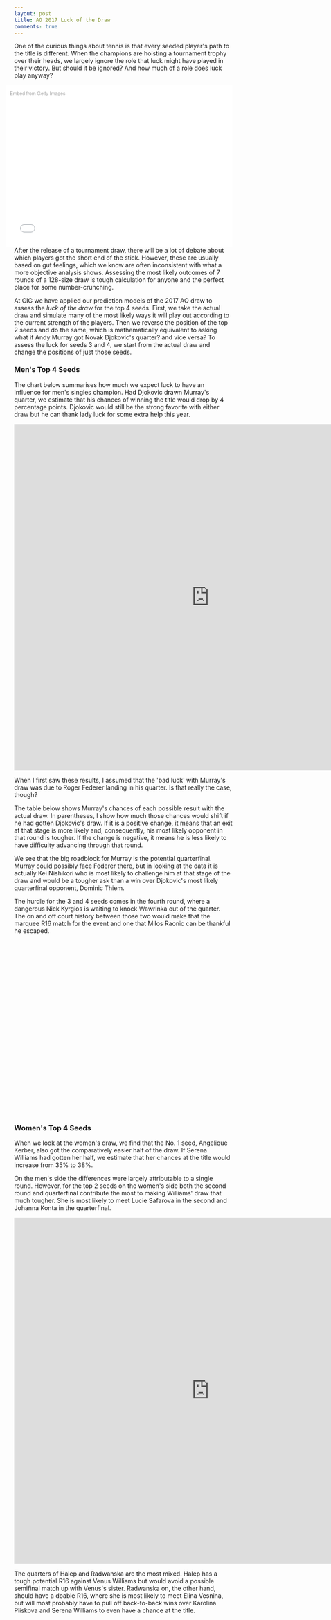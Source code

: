 ```yaml
---
layout: post
title: AO 2017 Luck of the Draw
comments: true
---
```



One of the curious things about tennis is that every seeded player's path to the title is different. When the champions are hoisting a tournament trophy over their heads, we largely ignore the role that luck might have played in their victory. But should it be ignored? And how much of a role does luck play anyway? 


<div class="getty embed image" style="background-color:#fff;display:inline-block;font-family:'Helvetica Neue',Helvetica,Arial,sans-serif;color:#a7a7a7;font-size:11px;width:100%;max-width:594px;float:right;padding:2%;"><div style="padding:0;margin:0;text-align:left;"><a href="http://www.gettyimages.com/detail/631365154" target="_blank" style="color:#a7a7a7;text-decoration:none;font-weight:normal !important;border:none;display:inline-block;">Embed from Getty Images</a></div><div style="overflow:hidden;position:relative;height:0;padding:66.666667% 0 0 0;width:100%;"><iframe src="//embed.gettyimages.com/embed/631365154?et=UZlnb2l-R9ZukB_RvU3eAQ&viewMoreLink=on&sig=dSZ1NyyIa7kH1HXO13FgiMYVi7AAyBg8DXTa6z76nOM=&caption=true" width="594" height="396" scrolling="no" frameborder="0" style="display:inline-block;position:absolute;top:0;left:0;width:100%;height:100%;margin:0;"></iframe></div><p style="margin:0;"></p></div>


After the release of a tournament draw, there will be a lot of debate about which players got the short end of the stick. However, these are usually based on gut feelings, which we know are often inconsistent with what a more objective analysis shows. Assessing the most likely outcomes of 7 rounds of a 128-size draw is tough calculation for anyone and the perfect place for some number-crunching.

At GIG we have applied our prediction models of the 2017 AO draw to assess the _luck of the draw_ for the top 4 seeds. First, we take the actual draw and simulate many of the most likely ways it will play out according to the current strength of the players. Then we reverse the position of the top 2 seeds and do the same, which is mathematically equivalent to asking what if Andy Murray got Novak Djokovic's quarter? and vice versa? To assess the luck for seeds 3 and 4, we start from the actual draw and change the positions of just those seeds.


### Men's Top 4 Seeds

The chart below summarises how much we expect luck to have an influence for men's singles champion. Had Djokovic drawn Murray's quarter, we estimate that his chances of winning the title would drop by 4 percentage points. Djokovic would still be the strong favorite with either draw but he can thank lady luck for some extra help this year.


<iframe width="900" height="800" frameborder="0" scrolling="no" src="https://plot.ly/~on-the-t/1053.embed"></iframe>

When I first saw these results, I assumed that the 'bad luck' with Murray's draw was due to Roger Federer landing in his quarter. Is that really the case, though? 

The table below shows Murray's chances of each possible result with the actual draw. In parentheses, I show how much those chances would shift if he had gotten Djokovic's draw. If it is a positive change, it means that an exit at that stage is more likely and, consequently, his most likely opponent in that round is tougher. If the change is negative, it means he is less likely to have difficulty advancing through that round. 

We see that the big roadblock for Murray is the potential quarterfinal. Murray could possibly face Federer there, but in looking at the data it is actually Kei Nishikori who is most likely to challenge him at that stage of the draw and would be a tougher ask than a win over Djokovic's most likely quarterfinal opponent, Dominic Thiem. 


The hurdle for the 3 and 4 seeds comes in the fourth round, where a dangerous Nick Kyrgios is waiting to knock Wawrinka out of the quarter. The on and off court history between those two would make that the marquee R16 match for the event and one that Milos Raonic can be thankful he escaped. 

<script type="text/javascript">
 
// jsData 
function gvisDataTableID1703471bda605 () {
var data = new google.visualization.DataTable();
var datajson =
[
  [
"Novak Djokovic",
"3.04, (-2.17)",
"1.33, (+0.77)",
"4.83, (-2.86)",
"7.21, (-0.57)",
"5.23, (+9.7)",
"8.61, (+0.11)",
"18.34, (-1.42)",
"51.41, (-3.56)"
],
[
"Andy Murray",
"1.43, (-3.54)",
"3.31, (-1.35)",
"3.44, (-3.91)",
"11.18, (-0.12)",
"21.49, (-13.93)",
"10.2, (+0.75)",
"24.41, (+3.27)",
"24.54, (+3.93)"
],
[
"Milos Raonic",
"16.27, (-2.6)",
"17.04, (-3.01)",
"13.87, (-3.65)",
"14.5, (+7.4)",
"14.72, (+1.01)",
"17.44, (-1.25)",
"3.65, (+2.26)",
"2.51, (-0.16)"
],
[
"Stan Wawrinka",
"14.8, (+3.97)",
"15.86, (+3.3)",
"11.86, (+2.81)",
"22.26, (-7.33)",
"14.7, (-0.84)",
"14.55, (-0.7)",
"4.22, (-0.96)",
"1.75, (-0.25)"
]
];
data.addColumn('string','Player');
data.addColumn('string','R128');
data.addColumn('string','R64');
data.addColumn('string','R32');
data.addColumn('string','R16');
data.addColumn('string','QF');
data.addColumn('string','SF');
data.addColumn('string','Finalist');
data.addColumn('string','Winner');
data.addRows(datajson);
return(data);
}
 
// jsDrawChart
function drawChartTableID1703471bda605() {
var data = gvisDataTableID1703471bda605();
var options = {};
options["allowHtml"] = true;
options["width"] = 800;
options["height"] = 400;
options["alternatingRowStyle"] = true;
options["cssClassNames"] = {tableRow: 'large-font', headerRow: '.myTableHeadrow large-font', oddTableRow: '.myTableHeadrow large-font'};


    var chart = new google.visualization.Table(
    document.getElementById('TableID1703471bda605')
    );
    chart.draw(data,options);
    

}
  
 
// jsDisplayChart
(function() {
var pkgs = window.__gvisPackages = window.__gvisPackages || [];
var callbacks = window.__gvisCallbacks = window.__gvisCallbacks || [];
var chartid = "table";
  
// Manually see if chartid is in pkgs (not all browsers support Array.indexOf)
var i, newPackage = true;
for (i = 0; newPackage && i < pkgs.length; i++) {
if (pkgs[i] === chartid)
newPackage = false;
}
if (newPackage)
  pkgs.push(chartid);
  
// Add the drawChart function to the global list of callbacks
callbacks.push(drawChartTableID1703471bda605);
})();
function displayChartTableID1703471bda605() {
  var pkgs = window.__gvisPackages = window.__gvisPackages || [];
  var callbacks = window.__gvisCallbacks = window.__gvisCallbacks || [];
  window.clearTimeout(window.__gvisLoad);
  // The timeout is set to 100 because otherwise the container div we are
  // targeting might not be part of the document yet
  window.__gvisLoad = setTimeout(function() {
  var pkgCount = pkgs.length;
  google.load("visualization", "1", { packages:pkgs, callback: function() {
  if (pkgCount != pkgs.length) {
  // Race condition where another setTimeout call snuck in after us; if
  // that call added a package, we must not shift its callback
  return;
}
while (callbacks.length > 0)
callbacks.shift()();
} });
}, 100);
}
 
// jsFooter
</script>
 
<!-- jsChart -->  
<script type="text/javascript" src="https://www.google.com/jsapi?callback=displayChartTableID1703471bda605"></script>
 
<!-- divChart -->
  
<div id="TableID1703471bda605" 
  style="width: 800; height: 400;">
</div>


### Women's Top 4 Seeds


When we look at the women's draw, we find that the No. 1 seed, Angelique Kerber, also got the comparatively easier half of the draw. If Serena Williams had gotten her half, we estimate that her chances at the title would increase from 35% to 38%. 

On the men's side the differences were largely attributable to a single round. However, for the top 2 seeds on the women's side both the second round and quarterfinal contribute the most to making Williams' draw that much tougher. She is most likely to meet Lucie Safarova in the second and Johanna Konta in the quarterfinal. 


<iframe width="900" height="800" frameborder="0" scrolling="no" src="https://plot.ly/~on-the-t/1051.embed"></iframe>


The quarters of Halep and Radwanska are the most mixed. Halep has a tough potential R16 against Venus Williams but would avoid a possible semifinal match up with Venus's sister. Radwanska on, the other hand, should have a doable R16, where she is most likely to meet Elina Vesnina, but will most probably have to pull off back-to-back wins over Karolina Pliskova and Serena Williams to even have a chance at the title. 


<!-- jsHeader -->
<script type="text/javascript">
 
// jsData 
function gvisDataTableID17034228b7285 () {
var data = new google.visualization.DataTable();
var datajson =
[
 [
"Serena Williams",
"9.41, (-1.16)",
"7.52, (-4.19)",
"4.64, (+2.28)",
"8.13, (-0.53)",
"13.56, (-3.85)",
"11.36, (+2.89)",
"10.75, (+1.28)",
"34.63, (+3.28)"
],
[
"Angelique Kerber",
"16.62, (+0.71)",
"5.6, (+7.44)",
"11.14, (-3.42)",
"12, (+0.03)",
"13.46, (2.69)",
"14.9, (-3.66)",
"13.38, (-2.18)",
"12.9, (-1.61)"
],
[
"Simona Halep",
"9.48, (+4.46)",
"8.26, (+0.36)",
"14.91, (-2.08)",
"16.57, (-5.16)",
"16.87, (+0.78)",
"13.21, (+6.69)",
"11.14, (-4.84)",
"9.56, (-0.21)"
],
[
"Agnieszka Radwanska",
"17.05, (-6.51)",
"9.36, (+0.26)",
"14.15, (+0.97)",
"11.59, (+6.01)",
"16.92, (+1.15)",
"17.67, (-5.81)",
"6.04, (+3.61)",
"7.22, (+0.32)"
] 
];
data.addColumn('string','Player');
data.addColumn('string','R128');
data.addColumn('string','R64');
data.addColumn('string','R32');
data.addColumn('string','R16');
data.addColumn('string','QF');
data.addColumn('string','SF');
data.addColumn('string','Finalist');
data.addColumn('string','Winner');
data.addRows(datajson);
return(data);
}
 
// jsDrawChart
function drawChartTableID17034228b7285() {
var data = gvisDataTableID17034228b7285();
var options = {};
options["allowHtml"] = true;
options["width"] = 800;
options["height"] = 400;
options["alternatingRowStyle"] = true;
options["cssClassNames"] = {tableRow: 'large-font', headerRow: '.wsTablerow large-font', oddTableRow: '.wsTablerow large-font'};


    var chart = new google.visualization.Table(
    document.getElementById('TableID17034228b7285')
    );
    chart.draw(data,options);
    

}
  
 
// jsDisplayChart
(function() {
var pkgs = window.__gvisPackages = window.__gvisPackages || [];
var callbacks = window.__gvisCallbacks = window.__gvisCallbacks || [];
var chartid = "table";
  
// Manually see if chartid is in pkgs (not all browsers support Array.indexOf)
var i, newPackage = true;
for (i = 0; newPackage && i < pkgs.length; i++) {
if (pkgs[i] === chartid)
newPackage = false;
}
if (newPackage)
  pkgs.push(chartid);
  
// Add the drawChart function to the global list of callbacks
callbacks.push(drawChartTableID17034228b7285);
})();
function displayChartTableID17034228b7285() {
  var pkgs = window.__gvisPackages = window.__gvisPackages || [];
  var callbacks = window.__gvisCallbacks = window.__gvisCallbacks || [];
  window.clearTimeout(window.__gvisLoad);
  // The timeout is set to 100 because otherwise the container div we are
  // targeting might not be part of the document yet
  window.__gvisLoad = setTimeout(function() {
  var pkgCount = pkgs.length;
  google.load("visualization", "1", { packages:pkgs, callback: function() {
  if (pkgCount != pkgs.length) {
  // Race condition where another setTimeout call snuck in after us; if
  // that call added a package, we must not shift its callback
  return;
}
while (callbacks.length > 0)
callbacks.shift()();
} });
}, 100);
}
 
// jsFooter
</script>
 
<!-- jsChart -->  
<script type="text/javascript" src="https://www.google.com/jsapi?callback=displayChartTableID17034228b7285"></script>
 
<!-- divChart -->
  
<div id="TableID17034228b7285" 
  style="width: 800; height: 400;">
</div>


{% include twitter_plug.html %}
